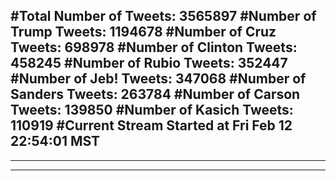#Total Number of Tweets: 3565897 
#Number of Trump Tweets: 1194678
#Number of Cruz Tweets: 698978
#Number of Clinton Tweets: 458245
#Number of Rubio Tweets: 352447
#Number of Jeb! Tweets: 347068
#Number of Sanders Tweets: 263784
#Number of Carson Tweets: 139850
#Number of Kasich Tweets: 110919
#Current Stream Started at Fri Feb 12 22:54:01 MST
---
---
---
